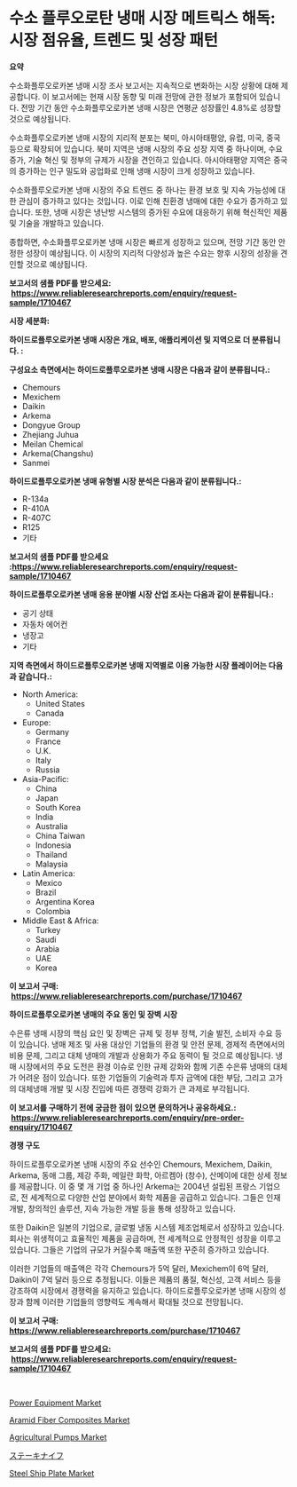 <p><h1>수소 플루오로탄 냉매 시장 메트릭스 해독: 시장 점유율, 트렌드 및 성장 패턴</h1></p><p><strong>요약</strong></p>
<p><p>수소화플루오로카본 냉매 시장 조사 보고서는 지속적으로 변화하는 시장 상황에 대해 제공합니다. 이 보고서에는 현재 시장 동향 및 미래 전망에 관한 정보가 포함되어 있습니다. 전망 기간 동안 수소화플루오로카본 냉매 시장은 연평균 성장률인 4.8%로 성장할 것으로 예상됩니다.</p><p>수소화플루오로카본 냉매 시장의 지리적 분포는 북미, 아시아태평양, 유럽, 미국, 중국 등으로 확장되어 있습니다. 북미 지역은 냉매 시장의 주요 성장 지역 중 하나이며, 수요 증가, 기술 혁신 및 정부의 규제가 시장을 견인하고 있습니다. 아시아태평양 지역은 중국의 증가하는 인구 밀도와 공업화로 인해 냉매 시장이 크게 성장하고 있습니다.</p><p>수소화플루오로카본 냉매 시장의 주요 트렌드 중 하나는 환경 보호 및 지속 가능성에 대한 관심이 증가하고 있다는 것입니다. 이로 인해 친환경 냉매에 대한 수요가 증가하고 있습니다. 또한, 냉매 시장은 냉난방 시스템의 증가된 수요에 대응하기 위해 혁신적인 제품 및 기술을 개발하고 있습니다.</p><p>종합하면, 수소화플루오로카본 냉매 시장은 빠르게 성장하고 있으며, 전망 기간 동안 안정한 성장이 예상됩니다. 이 시장의 지리적 다양성과 높은 수요는 향후 시장의 성장을 견인할 것으로 예상됩니다.</p></p>
<p><strong>보고서의 샘플 PDF를 받으세요: &nbsp;<a href="https://www.reliableresearchreports.com/enquiry/request-sample/1710467">https://www.reliableresearchreports.com/enquiry/request-sample/1710467</a></strong></p>
<p><strong>시장 세분화:</strong></p>
<p><strong> 하이드로플루오로카본 냉매 시장은 개요, 배포, 애플리케이션 및 지역으로 더 분류됩니다. :</strong></p>
<p><strong>구성요소 측면에서는 하이드로플루오로카본 냉매 시장은 다음과 같이 분류됩니다.:</strong></p>
<p><ul><li>Chemours</li><li>Mexichem</li><li>Daikin</li><li>Arkema</li><li>Dongyue Group</li><li>Zhejiang Juhua</li><li>Meilan Chemical</li><li>Arkema(Changshu)</li><li>Sanmei</li></ul></p>
<p><strong> 하이드로플루오로카본 냉매 유형별 시장 분석은 다음과 같이 분류됩니다.:</strong></p>
<p><ul><li>R-134a</li><li>R-410A</li><li>R-407C</li><li>R125</li><li>기타</li></ul></p>
<p><strong>보고서의 샘플 PDF를 받으세요 :<a href="https://www.reliableresearchreports.com/enquiry/request-sample/1710467">https://www.reliableresearchreports.com/enquiry/request-sample/1710467</a></strong></p>
<p><strong> 하이드로플루오로카본 냉매 응용 분야별 시장 산업 조사는 다음과 같이 분류됩니다.:</strong></p>
<p><ul><li>공기 상태</li><li>자동차 에어컨</li><li>냉장고</li><li>기타</li></ul></p>
<p><strong>지역 측면에서 하이드로플루오로카본 냉매 지역별로 이용 가능한 시장 플레이어는 다음과 같습니다.:</strong></p>
<p><ul>
    <li>
        North America:
        <ul>
            <li>United States</li>
            <li>Canada</li>
        </ul>
    </li>
    <li>
        Europe:
        <ul>
            <li>Germany</li>
            <li>France</li>
            <li>U.K.</li>
            <li>Italy</li>
            <li>Russia</li>
        </ul>
    </li>
    <li>
        Asia-Pacific:
        <ul>
            <li>China</li>
            <li>Japan</li>
            <li>South Korea</li>
            <li>India</li>
            <li>Australia</li>
            <li>China Taiwan</li>
            <li>Indonesia</li>
            <li>Thailand</li>
            <li>Malaysia</li>
        </ul>
    </li>
    <li>
        Latin America:
        <ul>
            <li>Mexico</li>
            <li>Brazil</li>
            <li>Argentina Korea</li>
            <li>Colombia</li>
        </ul>
    </li>
    <li>
        Middle East & Africa:
        <ul>
            <li>Turkey</li>
            <li>Saudi</li>
            <li>Arabia</li>
            <li>UAE</li>
            <li>Korea</li>
        </ul>
    </li>
    </ul></p>
<p><strong>이 보고서 구매: &nbsp;<a href="https://www.reliableresearchreports.com/purchase/1710467">https://www.reliableresearchreports.com/purchase/1710467</a></strong></p>
<p><strong>하이드로플루오로카본 냉매의 주요 동인 및 장벽 시장</strong></p>
<p><p>수은류 냉매 시장의 핵심 요인 및 장벽은 규제 및 정부 정책, 기술 발전, 소비자 수요 등이 있습니다. 냉매 제조 및 사용 대상인 기업들의 환경 및 안전 문제, 경제적 측면에서의 비용 문제, 그리고 대체 냉매의 개발과 상용화가 주요 동력이 될 것으로 예상됩니다. 냉매 시장에서의 주요 도전은 환경 이슈로 인한 규제 강화와 함께 기존 수은류 냉매의 대체가 어려운 점이 있습니다. 또한 기업들의 기술력과 투자 금액에 대한 부담, 그리고 고가의 대체냉매 개발 및 시장 진입에 따른 경쟁력 강화가 큰 과제로 부각됩니다.</p></p>
<p><strong>이 보고서를 구매하기 전에 궁금한 점이 있으면 문의하거나 공유하세요.: &nbsp;<a href="https://www.reliableresearchreports.com/enquiry/pre-order-enquiry/1710467">https://www.reliableresearchreports.com/enquiry/pre-order-enquiry/1710467</a></strong></p>
<p><strong>경쟁 구도</strong></p>
<p><p>하이드로플루오로카본 냉매 시장의 주요 선수인 Chemours, Mexichem, Daikin, Arkema, 동애 그룹, 제강 주화, 메일란 화학, 아르켐아 (창수), 산메이에 대한 상세 정보를 제공합니다. 이 중 몇 개 기업 중 하나인 Arkema는 2004년 설립된 프랑스 기업으로, 전 세계적으로 다양한 산업 분야에서 화학 제품을 공급하고 있습니다. 그들은 인재 개발, 창의적인 솔루션, 지속 가능한 개발 등을 통해 성장하고 있습니다. </p><p>또한 Daikin은 일본의 기업으로, 글로벌 냉동 시스템 제조업체로서 성장하고 있습니다. 회사는 위생적이고 효율적인 제품을 공급하며, 전 세계적으로 안정적인 성장을 이루고 있습니다. 그들은 기업의 규모가 커질수록 매출액 또한 꾸준히 증가하고 있습니다.</p><p>이러한 기업들의 매출액은 각각 Chemours가 5억 달러, Mexichem이 6억 달러, Daikin이 7억 달러 등으로 추정됩니다. 이들은 제품의 품질, 혁신성, 고객 서비스 등을 강조하여 시장에서 경쟁력을 유지하고 있습니다. 하이드로플루오로카본 냉매 시장의 성장과 함께 이러한 기업들의 영향력도 계속해서 확대될 것으로 전망됩니다.</p></p>
<p><strong>이 보고서 구매: &nbsp; <a href="https://www.reliableresearchreports.com/purchase/1710467">https://www.reliableresearchreports.com/purchase/1710467</a></strong></p>
<p><strong>보고서의 샘플 PDF를 받으세요: &nbsp;<a href="https://www.reliableresearchreports.com/enquiry/request-sample/1710467">https://www.reliableresearchreports.com/enquiry/request-sample/1710467</a></strong><strong></strong></p>
<p>&nbsp;</p>
<p><p><a href="https://cautious-neon-760.notion.site/Power-Equipment-Market-Insights-Market-Players-and-Forecast-Till-2031-0517d9b2b8db4bbd9ca758dfbd588a07">Power Equipment Market</a></p><p><a href="https://github.com/gdfhhhj/Market-Research-Report-List-3/blob/main/aramid-fiber-composites-market.md">Aramid Fiber Composites Market</a></p><p><a href="https://issuu.com/reportprime-2/docs/agricultural-pumps-market-size-2030.pptx">Agricultural Pumps Market</a></p><p><a href="https://github.com/oqoeusbvpadwjs08/Market-Research-Report-List-1/blob/main/4680382190848.md">ステーキナイフ</a></p><p><a href="https://github.com/RichRobinson5/Market-Research-Report-List-4/blob/main/steel-ship-plate-market.md">Steel Ship Plate Market</a></p></p>